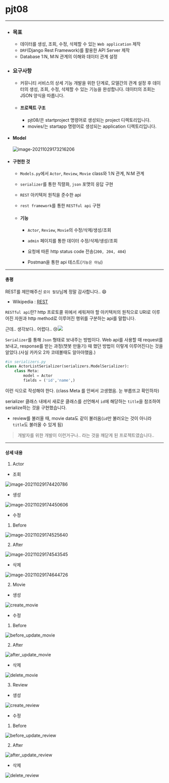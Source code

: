 # pjt08

---

- ### 목표

  - 데이터를 생성, 조회, 수정, 삭제할 수 있는 `Web application` 제작
  - `DRF`(Django Rest Framework)를 활용한 API Server 제작
  - Database 1:N, M:N 관계의 이해와 데이터 관계 설정



- ### 요구사항

  - 커뮤니티 서비스의 상세 기능 개발을 위한 단계로, 모델간의 관계 설정 후 데이터의 생성, 조회, 수정, 삭제할 수 있는 기능을 완성합니다. 데이터의 조회는 JSON 양식을 따릅니다.

  - #### 프로젝트 구조

    - pjt08/은 startproject 명령어로 생성되는 project 디렉토리입니다.
    - movies/는 startapp 명령어로 생성되는 application 디렉토리입니다.



- #### Model

  ![image-20211029173216206](README.assets/image-20211029173216206.png)



- #### 구현한 것

  - `Models.py`에서 `Actor`, `Review`, `Movie` class와 1:N 관계, N:M 관계
  - `serializer`를 통한 직렬화, `json` 포맷의 응답 구현
  - `REST` 아키텍처 원칙을 준수한 api
  - `rest framework`를 통한 `RESTful api` 구현

  

  - #### 기능

    - `Actor`, `Review`, `Movie`의 수정/삭제/생성/조회

    - `admin` 페이지를 통한 데이터 수정/삭제/생성/조회
    - 요청에 따른 http status code 전송(`200, 204, 404`)
    - Postman을 통한 api 테스트(`기능은 아님`)

---

#### 총평

REST를 제안해주신 `로이 필딩`님께 정말 감사합니다.. :smile:

- Wikipedia : [REST](https://ko.wikipedia.org/wiki/REST)

`RESTful api`란? http 프로토콜 위에서 세워져야 할 아키텍처의 원칙으로 URI로 이루어진 자원과 http method로 이루어진 행위를 구분하는 api를 말합니다.

근데.. 생각보다.. 어렵다.. :cry:![](https://img.insight.co.kr/static/2018/01/21/700/3i33x74k2y42j2pxf46h.jpg)

`Serializer`를 통해 `Json` 형태로 보내주는 방법이다. Web api를 사용할 때 request를 보내고, response를 받는 과정(챗봇 만들기) 때 했던 방법이 이렇게 이루어진다는 것을 알았다.(사실 카카오 2차 코테볼때도 알아야했음.)

```python
#in serializers.py
class ActorListSerializer(serializers.ModelSerializer):
    class Meta:
        model = Actor
        fields = ('id','name',)
```

이런 식으로 작성해야 한다. (class Meta 를 안써서 고생했음. 눈 부릅뜨고 확인하자)

serializer 클래스 내에서 새로운 클래스를 선언해서 `id`에 해당하는 `title`을 참조하여 serialize하는 것을 구현했습니다.

- review를 불러올 때, movie data도 같이 불러옴(`id`만 불러오는 것이 아니라 `title`도 불러올 수 있게 됨)

> 개발자를 위한 개발이 이런거구나.. 라는 것을 깨닫게 된 프로젝트였습니다..



---

#### 상세 내용

1. Actor

- 조회

![image-20211029174420786](README.assets/image-20211029174420786.png)

- 생성

![image-20211029174450606](README.assets/image-20211029174450606.png)

- 수정

1. Before

![image-20211029174525640](README.assets/image-20211029174525640.png)

2. After

![image-20211029174543545](README.assets/image-20211029174543545.png)

- 삭제

![image-20211029174644726](README.assets/image-20211029174644726.png)

2. Movie

- 생성

![create_movie](README.assets/create_movie.PNG)

- 수정

1. Before

![before_update_movie](README.assets/before_update_movie.PNG)

2. After

![after_update_movie](README.assets/after_update_movie.PNG)

- 삭제

![delete_movie](README.assets/delete_movie.PNG)



3. Review

- 생성

![create_review](README.assets/create_review.PNG)

- 수정

1. Before

![before_update_review](README.assets/before_update_review.PNG)

2. After

![after_update_review](README.assets/after_update_review-16354973876541.PNG)

- 삭제

![delete_review](README.assets/delete_review.PNG)

